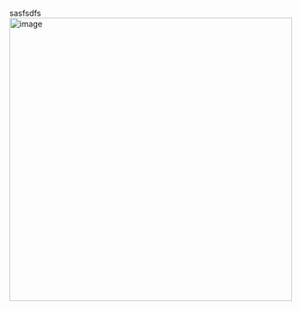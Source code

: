 sasfsdfs
<img width="500" alt="image" src="https://github.com/ridmakbsl/RID/assets/162279943/cc57e915-1252-4180-9c5e-f83d0f49e44d">
